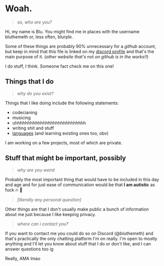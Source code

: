 # Woah.

> *so, who are you?*

Hi, my name is Blu. You might find me in places with the username bluthemeth or, less often, blurple.

Some of these things are probably 90% unnecessary for a *github* account, but keep in mind that this file is linked on my [discord profile](#stuff-that-might-be-important-possibly) and that's the main purpose of it. (*other website that's* not *on github is in the works!!*)

I do stuff, I think. Someone fact check me on this one!

## Things that I do

> *why do you exist?*

Things that I like doing include the following statements:
- codecianing
- musicing
- uhhhhhhhhhhhhhhhhhhhhhhhhhhhh
- writing shit and stuff
- [languages](https://en.wikipedia.org/wiki/Constructed_language) (and learning existing ones too, obv)

I am working on a few projects, most of which are private.

## Stuff that might be important, possibly

> *why are you weird*

Probably the most important thing that would have to be included in this day and age and for just ease of communication would be that **I am autistic** as fuck :fire: :cold_face:

> *\[literally any personal question\]*

Other things are that I don't usually make public a bunch of information about me just because I like keeping privacy.

> *where can i contact you?*

If you want to contact me you could do so on Discord (@bluthemeth) and that's practically the only chatting platform I'm on really. I'm open to mostly anything and I'll let you know about stuff that I do or don't like, and I can answer questions too ig

Really, AMA lmao
